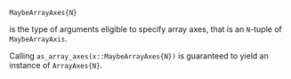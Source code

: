 ```
MaybeArrayAxes{N}
```

is the type of arguments eligible to specify array axes, that is an `N`-tuple of `MaybeArrayAxis`.

Calling `as_array_axes(x::MaybeArrayAxes{N})` is guaranteed to yield an instance of `ArrayAxes{N}`.
